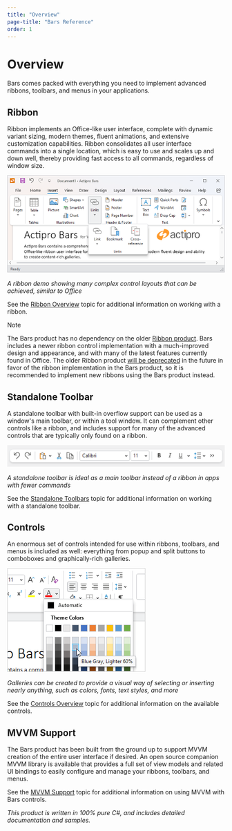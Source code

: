 ```yaml
---
title: "Overview"
page-title: "Bars Reference"
order: 1
---
```

# Overview

Bars comes packed with everything you need to implement advanced ribbons, toolbars, and menus in your applications.

## Ribbon

Ribbon implements an Office-like user interface, complete with dynamic variant sizing, modern themes, fluent animations, and extensive customization capabilities.  Ribbon consolidates all user interface commands into a single location, which is easy to use and scales up and down well, thereby providing fast access to all commands, regardless of window size.

![Screenshot](images/ribbon.png)

*A ribbon demo showing many complex control layouts that can be achieved, similar to Office*

See the [Ribbon Overview](ribbon-features/index.md) topic for additional information on working with a ribbon.

> [!NOTE]
> The Bars product has no dependency on the older [Ribbon product](../ribbon/index.md).  Bars includes a newer ribbon control implementation with a much-improved design and appearance, and with many of the latest features currently found in Office.  The older Ribbon product [will be deprecated](../conversion/converting-to-v23-1.md) in the future in favor of the ribbon implementation in the Bars product, so it is recommended to implement new ribbons using the Bars product instead.

## Standalone Toolbar

A standalone toolbar with built-in overflow support can be used as a window's main toolbar, or within a tool window.  It can complement other controls like a ribbon, and includes support for many of the advanced controls that are typically only found on a ribbon.

![Screenshot](images/standalone-toolbar.png)

*A standalone toolbar is ideal as a main toolbar instead of a ribbon in apps with fewer commands*

See the [Standalone Toolbars](toolbar-features/standalone-toolbars.md) topic for additional information on working with a standalone toolbar.

## Controls

An enormous set of controls intended for use within ribbons, toolbars, and menus is included as well: everything from popup and split buttons to comboboxes and graphically-rich galleries.

![Screenshot](images/gallery-color.png)

*Galleries can be created to provide a visual way of selecting or inserting nearly anything, such as colors, fonts, text styles, and more*

See the [Controls Overview](controls/index.md) topic for additional information on the available controls.

## MVVM Support

The Bars product has been built from the ground up to support MVVM creation of the entire user interface if desired.  An open source companion MVVM library is available that provides a full set of view models and related UI bindings to easily configure and manage your ribbons, toolbars, and menus.

See the [MVVM Support](mvvm-support.md) topic for additional information on using MVVM with Bars controls.

*This product is written in 100% pure C#, and includes detailed documentation and samples.*